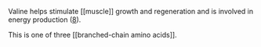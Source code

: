 Valine helps stimulate [[muscle]] growth and regeneration and is involved in energy production ([8](https://pubchem.ncbi.nlm.nih.gov/compound/L-valine)).

This is one of three [[branched-chain amino acids]]. 